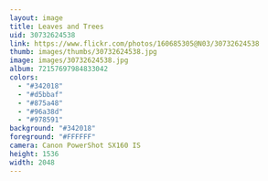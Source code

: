 ```yaml
---
layout: image
title: Leaves and Trees
uid: 30732624538
link: https://www.flickr.com/photos/160685305@N03/30732624538
thumb: images/thumbs/30732624538.jpg
image: images/30732624538.jpg
album: 72157697984833042
colors: 
  - "#342018"
  - "#d5bbaf"
  - "#875a48"
  - "#96a38d"
  - "#978591"
background: "#342018"
foreground: "#FFFFFF"
camera: Canon PowerShot SX160 IS
height: 1536
width: 2048
---
```


